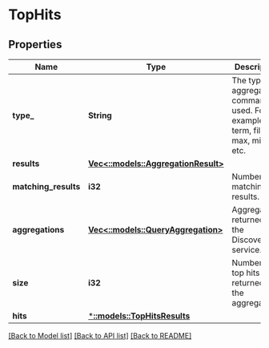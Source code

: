 # TopHits

## Properties
Name | Type | Description | Notes
------------ | ------------- | ------------- | -------------
**type_** | **String** | The type of aggregation command used. For example: term, filter, max, min, etc. | [optional] 
**results** | [**Vec<::models::AggregationResult>**](AggregationResult.md) |  | [optional] 
**matching_results** | **i32** | Number of matching results. | [optional] 
**aggregations** | [**Vec<::models::QueryAggregation>**](QueryAggregation.md) | Aggregations returned by the Discovery service. | [optional] 
**size** | **i32** | Number of top hits returned by the aggregation. | [optional] 
**hits** | [***::models::TopHitsResults**](TopHitsResults.md) |  | [optional] 

[[Back to Model list]](../README.md#documentation-for-models) [[Back to API list]](../README.md#documentation-for-api-endpoints) [[Back to README]](../README.md)


